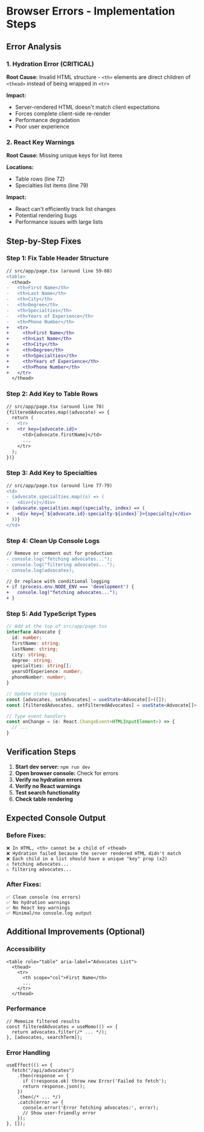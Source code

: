 # Browser Errors - Implementation Steps

## Error Analysis

### 1. Hydration Error (CRITICAL)
**Root Cause:** Invalid HTML structure - `<th>` elements are direct children of `<thead>` instead of being wrapped in `<tr>`

**Impact:**
- Server-rendered HTML doesn't match client expectations
- Forces complete client-side re-render
- Performance degradation
- Poor user experience

### 2. React Key Warnings
**Root Cause:** Missing unique keys for list items

**Locations:**
- Table rows (line 72)
- Specialties list items (line 79)

**Impact:**
- React can't efficiently track list changes
- Potential rendering bugs
- Performance issues with large lists

## Step-by-Step Fixes

### Step 1: Fix Table Header Structure
```diff
// src/app/page.tsx (around line 59-68)
<table>
  <thead>
-   <th>First Name</th>
-   <th>Last Name</th>
-   <th>City</th>
-   <th>Degree</th>
-   <th>Specialties</th>
-   <th>Years of Experience</th>
-   <th>Phone Number</th>
+   <tr>
+     <th>First Name</th>
+     <th>Last Name</th>
+     <th>City</th>
+     <th>Degree</th>
+     <th>Specialties</th>
+     <th>Years of Experience</th>
+     <th>Phone Number</th>
+   </tr>
  </thead>
```

### Step 2: Add Key to Table Rows
```diff
// src/app/page.tsx (around line 70)
{filteredAdvocates.map((advocate) => {
  return (
-   <tr>
+   <tr key={advocate.id}>
      <td>{advocate.firstName}</td>
      ...
    </tr>
  );
})}
```

### Step 3: Add Key to Specialties
```diff
// src/app/page.tsx (around line 77-79)
<td>
- {advocate.specialties.map((s) => (
-   <div>{s}</div>
+ {advocate.specialties.map((specialty, index) => (
+   <div key={`${advocate.id}-specialty-${index}`}>{specialty}</div>
  ))}
</td>
```

### Step 4: Clean Up Console Logs
```diff
// Remove or comment out for production
- console.log("fetching advocates...");
- console.log("filtering advocates...");
- console.log(advocates);

// Or replace with conditional logging
+ if (process.env.NODE_ENV === 'development') {
+   console.log("fetching advocates...");
+ }
```

### Step 5: Add TypeScript Types
```typescript
// Add at the top of src/app/page.tsx
interface Advocate {
  id: number;
  firstName: string;
  lastName: string;
  city: string;
  degree: string;
  specialties: string[];
  yearsOfExperience: number;
  phoneNumber: number;
}

// Update state typing
const [advocates, setAdvocates] = useState<Advocate[]>([]);
const [filteredAdvocates, setFilteredAdvocates] = useState<Advocate[]>([]);

// Type event handlers
const onChange = (e: React.ChangeEvent<HTMLInputElement>) => {
  // ...
}
```

## Verification Steps

1. **Start dev server:** `npm run dev`
2. **Open browser console:** Check for errors
3. **Verify no hydration errors**
4. **Verify no React warnings**
5. **Test search functionality**
6. **Check table rendering**

## Expected Console Output

### Before Fixes:
```
❌ In HTML, <th> cannot be a child of <thead>
❌ Hydration failed because the server rendered HTML didn't match
❌ Each child in a list should have a unique "key" prop (x2)
⚠️ fetching advocates...
⚠️ filtering advocates...
```

### After Fixes:
```
✅ Clean console (no errors)
✅ No hydration warnings
✅ No React key warnings
✅ Minimal/no console.log output
```

## Additional Improvements (Optional)

### Accessibility
```tsx
<table role="table" aria-label="Advocates List">
  <thead>
    <tr>
      <th scope="col">First Name</th>
      ...
    </tr>
  </thead>
```

### Performance
```tsx
// Memoize filtered results
const filteredAdvocates = useMemo(() => {
  return advocates.filter(/* ... */);
}, [advocates, searchTerm]);
```

### Error Handling
```tsx
useEffect(() => {
  fetch("/api/advocates")
    .then(response => {
      if (!response.ok) throw new Error('Failed to fetch');
      return response.json();
    })
    .then(/* ... */)
    .catch(error => {
      console.error('Error fetching advocates:', error);
      // Show user-friendly error
    });
}, []);
```